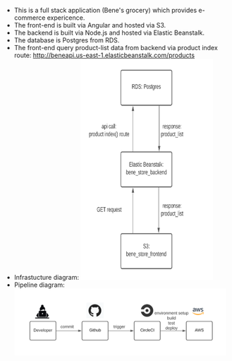 - This is a full stack application (Bene's grocery) which provides e-commerce expericence.
- The front-end is built via Angular and hosted via S3.
- The backend is built via Node.js and hosted via Elastic Beanstalk.
- The database is Postgres from RDS.
- The front-end query product-list data from backend via product index route:
  http://beneapi.us-east-1.elasticbeanstalk.com/products
- Infrastucture diagram:
  <img src="https://github.com/Jocelyn59435/bene_store_fullstack/blob/master/screenshots/diagram.png" width="300" height="500">
- Pipeline diagram:
  ![diagram](../screenshots/circleci_pipeline_diagram.png)
